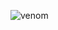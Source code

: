 ![venom](https://capsule-render.vercel.app/api?type=venom&height=200&text=JIYUN.&fontSize=70&color=0:8871e5,100:b678c4&stroke=b678c4)

<!--
**jiyun03/jiyun03** is a ✨ _special_ ✨ repository because its `README.md` (this file) appears on your GitHub profile.

Here are some ideas to get you started:

- 🔭 I’m currently working on ...
- 🌱 I’m currently learning ...
- 👯 I’m looking to collaborate on ...
- 🤔 I’m looking for help with ...
- 💬 Ask me about ...
- 📫 How to reach me: ...
- 😄 Pronouns: ...
- ⚡ Fun fact: ...
-->
